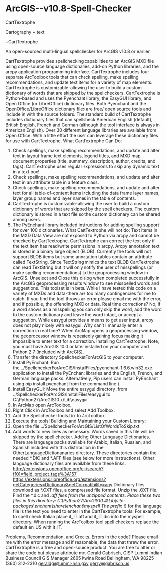 # ArcGIS--v10.8-Spell-Checker



CartTextrophe

Cartography + text

∴CartTextrophe

An open-sourced multi-lingual spellchecker for ArcGIS v10.8 or earlier.


CartTextrophe provides spellchecking capabilities to an ArcGIS MXD file using open-source language dictionaries, add-on Python libraries, and the arcpy application programming interface.  CartTextrophe includes four separate ArcToolbox tools that can check spelling, make spelling recommendations, and update text items for a variety of map elements.  CartTextrophe is customizable-allowing the user to build a custom dictionary of words that are skipped by the spellcheckers.
CartTextrophe is Python-based and uses the Pyenchant library, the EasyGUI library, and Open Office (or LibreOffice) dictionary files.  Both Pyenchant and the OpenOffice/LibreOffice dictionary files are free/ open source tools and include in with the source folders.
The standard build of CartTextrophe includes dictionary files that can spellcheck American English (default), British English, French and German (although the tool interface is always in American English).  Over 30 different language libraries are available from Open Office.  With a little effort the user can leverage these dictionary files for use with CartTextrophe.
 What CartTextrophe Can Do:
1.	Check spellings, make spelling recommendations, and update and alter text in layout frame text elements, legend titles, and MXD map document properties (title, summary, description, author, credits, and tags).  CartTextrophe uses regular expressions to skip any dynamic text in a text box!
2.	Check spellings, make spelling recommendations, and update and alter text in an attribute table in a feature class.
3.	Check spellings, make spelling recommendations, and update and alter text for all table-of-content items including the data frame layer names, layer group names and layer names in the table of contents.
4.	CartTextrophe is customizable-allowing the user to build a custom dictionary of words that are skipped by the spell checkers.  The custom dictionary is stored in a text file so the custom dictionary can be shared among users.
5.	The PyEnchant library included instructions for adding spelling support for over 100 dictionaries.
What CartTextrophe will not do:
Text items in the MXD Data View are not exposed to Python via arcpy and cannot be checked by CartTextrophe.
CartTextrophe can correct the text only if the text item has read/write permissions in arcpy.  Arcpy annotation text is stored in a binary large object (BLOB).  Currently the tools will not support BLOB items but some annotation tables contain an attribute called TextString.  Since TextString mimics the text BLOB CartTextrophe can read TextString but it will only notify the user of misspellings (or make spelling recommendations) to the geoprocessing window in ArcGIS.  Unselect and Close this dialog when completed successfully in the ArcGIS geoprocessing results window to see misspelled words and suggestions.
This toolset is in beta.  While I have tested this code on a variety of MXDs and data-there are too many contingencies for me to catch.  If you find the tool throws an error please email me with the error, and if possible, the offending MXD or data.
Real time corrections?  No, if a word shows as a misspelling you can only skip the word, add the word to the custom dictionary and leave the word intact, or accept a suggestion.  While easygui provides a means to get user input, arcpy does not play nicely with easygui.  Why can’t I manually enter a correction in real time?  When ArcMap opens a geoprocessing window, the geoprocessor window is repeatedly gaining focus making it impossible to enter text for a correction.
Installing CartTextrophe:
Note, you must have ArcGIS 10.0 or later installed on your computer and Python 2.7 (included with ArcGIS). 
1.	Transfer the directory SpellcheckerForArcGIS to your computer.
2.	Install PyEnchant:  Run the.../SpellcheckerForArcGIS/InstallFiles/pyenchant-1.6.6.win32.exe application to install the PyEnchant libraries and the English, French, and German language packs.  Alternatively, Pip users can install PyEnchant using pip install pyenchant from the command line.).
3.	Install EasyGUI:  Move the entire easygui directory .from ../SpellcheckerForArcGIS/InstallFiles/easygui to C:\Python27\ArcGIS10.x\Lib\easygui
4.	In ArcMap open ArcToolbox.
5.	Right Click in ArcToolbox and select Add Toolbox.
6.	Add the SpellcheckerTools.tbx to ArcToolbox
7.	Execute the tools!
Building and Maintaining your Custom Library:
1.	Open the file ../SpellcheckerForArcGIS/ListOfWordsToSkip.txt
2.	Add words to new lines as necessary.  Words saved in this file will be skipped by the spell checker.
Adding Other Language Dictionaries.
There are language packs available for Arabic, Italian, Russian, and Spanish included with this distribution in the OtherLanguageDictionanaries directory.  These directories contain the needed *.DIC and *.AFF files (see below for more instructions).
Other language dictionary files are available from these links.
http://extensions.openoffice.org/en/search?f[0]=field_project_tags%3A157
https://extensions.libreoffice.org/extensions?getCategories=Dictionary&getCompatibility=any
Dictionary files download as *.OXT files, a compressed file format.  Unzip the .OXT file.  Find the *.dic and *.aff files from the unzipped contents.  Place these two files in this directory:  C:\Python27\ArcGIS10.4\Lib\site-packages\enchant\share\enchant\myspell
The prefix (*) for the language file is the text you need to enter in the CartTextrophe tools.  For example, to spell check Italian place it_IT.aff and it_IT.dic into the myspell directory. When running the ArcToolbox tool spell checkers replace the default en_US with it_IT. 

Problems, Recommendation, and Credits.
Errors in the code?  Please email me with the error message and if reasonable, the data that threw the error.
CartTextrophe is a free and open-source product.  You are free to alter or share the code but please attribute me.
Gerald Gabrisch, GISP
Lummi Indian Business Council GIS Manager
2665 Kwina Road
Bellingham, WA 98225
(360) 312-2310
geraldg@lummi-nsn.gov
gerry@gabrisch.us

